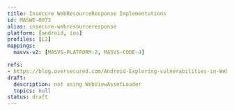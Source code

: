 ```yaml
---
title: Insecure WebResourceResponse Implementations
id: MASWE-0073
alias: insecure-webresourceresponse
platform: [android, ios]
profiles: [L2]
mappings:
  masvs-v2: [MASVS-PLATFORM-2, MASVS-CODE-4]

refs:
- https://blog.oversecured.com/Android-Exploring-vulnerabilities-in-WebResourceResponse/
draft:
  description: not using WebViewAssetLoader
  topics: null
status: draft
---
```


